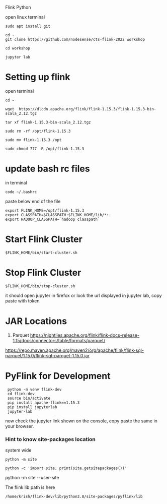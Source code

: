 Flink Python

open linux terminal 

```
sudo apt install git 

```

```
cd ~
git clone https://github.com/nodesense/cts-flink-2022 workshop

cd workshop

jupyter lab
```

# Setting up flink 

open terminal 

```
cd ~
```

```
wget  https://dlcdn.apache.org/flink/flink-1.15.3/flink-1.15.3-bin-scala_2.12.tgz

tar xf flink-1.15.3-bin-scala_2.12.tgz

sudo rm -rf /opt/flink-1.15.3

sudo mv flink-1.15.3 /opt

sudo chmod 777 -R /opt/flink-1.15.3
```

# update bash rc files

in terminal
```
code ~/.bashrc
```

paste below end of the file


```
export FLINK_HOME=/opt/flink-1.15.3
export CLASSPATH=$CLASSPATH:$FLINK_HOME/lib/*:.
export HADOOP_CLASSPATH=`hadoop classpath`

```


# Start Flink Cluster

```
$FLINK_HOME/bin/start-cluster.sh 
```

# Stop Flink Cluster

```
$FLINK_HOME/bin/stop-cluster.sh 
```



it should open jupyter in firefox or look the url displayed in jupyter lab, copy paste with token

# JAR Locations

1. Parquet   https://nightlies.apache.org/flink/flink-docs-release-1.15/docs/connectors/table/formats/parquet/

https://repo.maven.apache.org/maven2/org/apache/flink/flink-sql-parquet/1.15.0/flink-sql-parquet-1.15.0.jar

# PyFlink for Development

```
 python -m venv flink-dev
 cd flink-dev
 source bin/activate
 pip install apache-flink==1.15.3
 pip install jupyterlab
 jupyter-lab
 ```

now check the jupyter link shown on the console, copy paste the same in your browser. 

### Hint to know site-packages location
system wide
```
python -m site

python -c 'import site; print(site.getsitepackages())'

```

python -m site --user-site


The flink lib path is here   

```
/home/krish/flink-dev/lib/python3.8/site-packages/pyflink/lib
```
